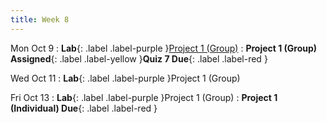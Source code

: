```yaml
---
title: Week 8
---
```


Mon Oct 9
: **Lab**{: .label .label-purple }[Project 1 (Group)]()
: **Project 1 (Group) Assigned**{: .label .label-yellow }**Quiz 7 Due**{: .label .label-red }

Wed Oct 11
: **Lab**{: .label .label-purple }Project 1 (Group)

Fri Oct 13
: **Lab**{: .label .label-purple }Project 1 (Group)
: **Project 1 (Individual) Due**{: .label .label-red }